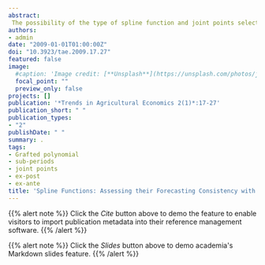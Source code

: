```yaml
---
abstract:
 The possibility of the type of spline function and joint points selected affecting the consistency of the ex-post and ex-ante forecasts were tested using cereal production (1961-2006) and percent contribution of agriculture to GDP (1961-2004) in Nigeria. Three types of model, that is, Linear-Quadratic-Linear, Quadratic-Quadratic-Linear and Linear-Quadratic-Quadratic, were used. The result indicated that there is no universality as to which model is appropriate, rather all possible models should be tried and the one that gives most consistent result when compared to observed data and other factors should be used.
authors:
- admin
date: "2009-01-01T01:00:00Z"
doi: "10.3923/tae.2009.17.27"
featured: false
image:
  #caption: 'Image credit: [**Unsplash**](https://unsplash.com/photos/jdD8gXaTZsc)'
  focal_point: ""
  preview_only: false
projects: []
publication: '*Trends in Agricultural Economics 2(1)*:17-27'
publication_short: " "
publication_types:
- "2"
publishDate: " "
summary: .
tags:
- Grafted polynomial
- sub-periods
- joint points
- ex-post
- ex-ante
title: 'Spline Functions: Assessing their Forecasting Consistency with Changes in the Type of Model and Choice of Joint Points'
---
```

{{% alert note %}}
Click the *Cite* button above to demo the feature to enable visitors to import publication metadata into their reference management software.
{{% /alert %}}

{{% alert note %}}
Click the *Slides* button above to demo academia's Markdown slides feature.
{{% /alert %}}
